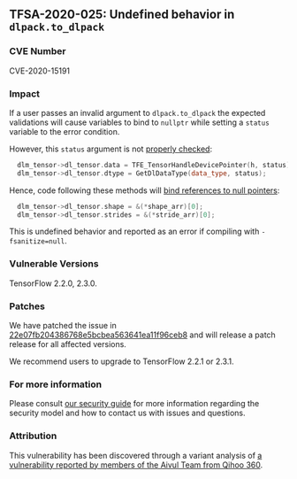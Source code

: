 ## TFSA-2020-025: Undefined behavior in `dlpack.to_dlpack`

### CVE Number
CVE-2020-15191

### Impact
If a user passes an invalid argument to `dlpack.to_dlpack` the expected
validations will cause variables to bind to `nullptr` while setting a `status`
variable to the error condition.

However, this `status` argument is not [properly
checked](https://github.com/tensorflow/tensorflow/blob/0e68f4d3295eb0281a517c3662f6698992b7b2cf/tensorflow/c/eager/dlpack.cc#L265-L267):
```cc
  dlm_tensor->dl_tensor.data = TFE_TensorHandleDevicePointer(h, status);
  dlm_tensor->dl_tensor.dtype = GetDlDataType(data_type, status);
```

Hence, code following these methods will [bind references to null
pointers](https://github.com/tensorflow/tensorflow/blob/0e68f4d3295eb0281a517c3662f6698992b7b2cf/tensorflow/c/eager/dlpack.cc#L279-L285):
```cc
  dlm_tensor->dl_tensor.shape = &(*shape_arr)[0];
  dlm_tensor->dl_tensor.strides = &(*stride_arr)[0];
```

This is undefined behavior and reported as an error if compiling with
`-fsanitize=null`.

### Vulnerable Versions
TensorFlow 2.2.0, 2.3.0.

### Patches
We have patched the issue in
[22e07fb204386768e5bcbea563641ea11f96ceb8](https://github.com/tensorflow/tensorflow/commit/22e07fb204386768e5bcbea563641ea11f96ceb8)
and will release a patch release for all affected versions.

We recommend users to upgrade to TensorFlow 2.2.1 or 2.3.1.

### For more information
Please consult [our security
guide](https://github.com/tensorflow/tensorflow/blob/master/SECURITY.md) for
more information regarding the security model and how to contact us with issues
and questions.

### Attribution
This vulnerability has been discovered through a variant analysis of [a
vulnerability reported by members of the Aivul Team from Qihoo
360](https://github.com/tensorflow/tensorflow/blob/master/tensorflow/security/advisory/tfsa-2020-023.md).
